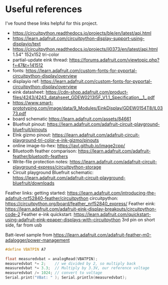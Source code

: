 # Useful references

I've found these links helpful for this project.

- https://circuitpython.readthedocs.io/projects/ble/en/latest/api.html
- https://learn.adafruit.com/circuitpython-display-support-using-displayio/text
- https://circuitpython.readthedocs.io/projects/il0373/en/latest/api.html
  1.54" 152x152 tri-color
- partial-update eink thread: https://forums.adafruit.com/viewtopic.php?f=47&t=141512
- fonts: https://learn.adafruit.com/custom-fonts-for-pyportal-circuitpython-display/overview
- displayio ref: https://learn.adafruit.com/custom-fonts-for-pyportal-circuitpython-display/overview
- eink datasheet: https://cdn-shop.adafruit.com/product-files/4243/4243_datahseet_GDEW0213I5F_V1.1_Specification__1_.pdf
- https://www.smart-prototyping.com/image/data/9_Modules/EinkDisplay/GDEW0154T8/IL0373.pdf
- board schematic https://learn.adafruit.com/assets/84661
- Bluefruit pinout: https://learn.adafruit.com/adafruit-circuit-playground-bluefruit/pinouts
- EInk gizmo pinout: https://learn.adafruit.com/adafruit-circuit-playground-tri-color-e-ink-gizmo/pinouts
- online image-to-hex: https://javl.github.io/image2cpp/
- Blluetooth feather comparison: https://learn.adafruit.com/adafruit-feather/bluetooth-feathers
- Write-file protection notes: https://learn.adafruit.com/adafruit-circuit-playground-express/circuitpython-storage
- Circuit playground Bluefruit schematic: https://learn.adafruit.com/adafruit-circuit-playground-bluefruit/downloads


Feather links:
getting started: https://learn.adafruit.com/introducing-the-adafruit-nrf52840-feather/circuitpython
circuitpython: https://circuitpython.org/board/feather_nrf52840_express/
Feather eink: https://learn.adafruit.com/adafruit-eink-display-breakouts/circuitpython-code-2
Feather e-ink quickstart: https://learn.adafruit.com/quickstart-using-adafruit-eink-epaper-displays-with-circuitpython
3rd pin on short side, far from usb

Batt-level sample from https://learn.adafruit.com/adafruit-feather-m0-adalogger/power-management
```c++
#define VBATPIN A7
   
float measuredvbat = analogRead(VBATPIN);
measuredvbat *= 2;    // we divided by 2, so multiply back
measuredvbat *= 3.3;  // Multiply by 3.3V, our reference voltage
measuredvbat /= 1024; // convert to voltage
Serial.print("VBat: " ); Serial.println(measuredvbat);
```